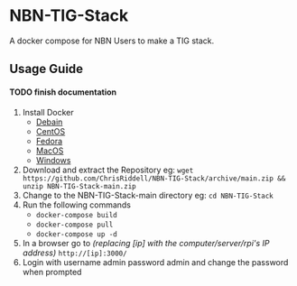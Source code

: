 # NBN-TIG-Stack
A docker compose for NBN Users to make a TIG stack.

## Usage Guide

#### TODO finish documentation

1. Install Docker
   - [Debain](https://docs.docker.com/engine/install/debian/)
   - [CentOS](https://docs.docker.com/engine/install/centos/)
   - [Fedora](https://docs.docker.com/engine/install/fedora/)
   - [MacOS](https://docs.docker.com/docker-for-mac/install/)
   - [Windows](https://docs.docker.com/docker-for-windows/install/)
2. Download and extract the Repository eg: `wget https://github.com/ChrisRiddell/NBN-TIG-Stack/archive/main.zip && unzip NBN-TIG-Stack-main.zip`
3. Change to the NBN-TIG-Stack-main directory eg: `cd NBN-TIG-Stack`
4. Run the following commands
   - `docker-compose build`
   - `docker-compose pull`
   - `docker-compose up -d`
5. In a browser go to *(replacing [ip] with the computer/server/rpi's IP address)* `http://[ip]:3000/`
6. Login with username admin password admin and change the password when prompted
